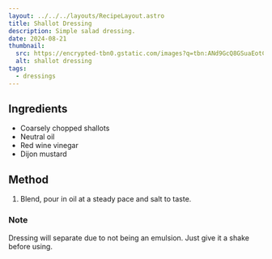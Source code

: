 ```yaml
---
layout: ../../../layouts/RecipeLayout.astro
title: Shallot Dressing
description: Simple salad dressing.
date: 2024-08-21
thumbnail:
  src: https://encrypted-tbn0.gstatic.com/images?q=tbn:ANd9GcQ8GSuaEotCHgCONS7m7qIrHqFyiwcFeQjNLw&s
  alt: shallot dressing
tags:
  - dressings
---
```


## Ingredients

- Coarsely chopped shallots
- Neutral oil
- Red wine vinegar
- Dijon mustard

## Method

1. Blend, pour in oil at a steady pace and salt to taste.

### Note
Dressing will separate due to not being an emulsion. Just give it a shake before using.
